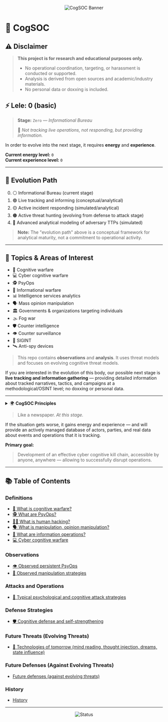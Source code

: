 
<p align="center">
	<img src="https://img.shields.io/badge/CogSOC-Cognitive%20Security%20Operations%20Center-blueviolet?style=for-the-badge&logo=security&logoColor=white" alt="CogSOC Banner"/>
</p>

# 🧠 CogSOC

## ⚠️ Disclaimer

> **This project is for research and educational purposes only.**
> - No operational coordination, targeting, or harassment is conducted or supported.
> - Analysis is derived from open sources and academic/industry materials.
> - No personal data or doxxing is included.


## ⚡️ Lele: 0 (basic)


> **Stage:** `Zero` — _Informational Bureau_
>
> 📝 _Not tracking live operations, not responding, but providing information._


In order to evolve into the next stage, it requires **energy** and **experience**.


**Current energy level:** `0`  
**Current experience level:** `0`


---

## 🧬 Evolution Path

0. ⚪ Informational Bureau (current stage)
1. 🟢 Live tracking and informing (conceptual/analytical)
2. 🟡 Active incident responding (simulated/analytical)
3. 🟠 Active threat hunting (evolving from defense to attack stage)
4. 🔴 Advanced analytical modeling of adversary TTPs (simulated)

> **Note:** The "evolution path" above is a conceptual framework for analytical maturity, not a commitment to operational activity.


---


## 🎯 Topics & Areas of Interest

- 🧠 Cognitive warfare
- 💻 Cyber cognitive warfare
- 🕵️ PsyOps
- 📰 Informational warfare
- 📊 Intelligence services analytics
- 🗣️ Mass opinion manipulation
- 🏛️ Governments & organizations targeting individuals
- 🌫️ Fog war
- 🛡️ Counter intelligence
- 👁️ Counter surveillance
- 📡 SIGINT
- 🛰️ Anti-spy devices


> This repo contains **observations** and **analysis**. It uses threat models and focuses on evolving cognitive threat models.



If you are interested in the evolution of this body, our possible next stage is **live tracking and information gathering** — providing detailed information about tracked narratives, tactics, and campaigns at a methodological/OSINT level; no doxxing or personal data.


---

<details>
<summary>🌍 <strong>CogSOC Principles</strong></summary>

- Independent private initiative focused on research and public education in civil protection and resilience, not affiliated with any state, political party, or organization.
- Institutionally neutral and nonpartisan: does not take positions on social or political disputes beyond its mission; analytical judgments are made without regard to nationality, ideology, or current politics.
- Non-governmental and self-directed: no external financing or patronage; no donor, sponsor, or institution has review or influence over content or priorities.
- Non-operational and non-violent: conducts open-source analysis and public-interest explanations related to cognitive/information risks; does not coordinate, incite, or conduct operations against persons or organizations.
- Civil defense context: contributes to public awareness, preparedness, and protection of civilians against contemporary information/cognitive risks through prevention, mitigation, and education, consistent with the educational aspects of civil protection.

</details>


> Like a newspaper. _At this stage._


If the situation gets worse, it gains energy and experience — and will provide an actively managed database of actors, parties, and real data about events and operations that it is tracking.


**Primary goal:**

> Development of an effective cyber cognitive kill chain, accessible by anyone, anywhere — allowing to successfully disrupt operations.

---


## 📚 Table of Contents

<!-- toc-articles-auto-generated -->

### Definitions
- [🧠 What is cognitive warfare?](./articles/01-what-is-cognitive-warfare.md)
- [🕵️ What are PsyOps?](./articles/02-what-are-psyops.md)
- [🧑‍💻 What is human hacking?](./articles/03-what-is-human-hacking.md)
- [🗣️ What is manipulation, opinion manipulation?](./articles/04-what-is-manipulation.md)
- [📰 What are information operations?](./articles/05-what-are-information-operations.md)
- [💻 Cyber cognitive warfare](./articles/06-cyber-cognitive-warfare.md)

### Observations
- [👁️ Observed persistent PsyOps](./articles/07-observed-persistent-psyops.md)
- [🧩 Observed manipulation strategies](./articles/08-observed-manipulation-strategies.md)

### Attacks and Operations
- [🎯 Typical psychological and cognitive attack strategies](./articles/09-typical-psychological-attacks.md)

### Defense Strategies
- [🛡️ Cognitive defense and self-strengthening](./articles/10-cognitive-defense.md)

### Future Threats (Evolving Threats)
- [🤖 Technologies of tomorrow (mind reading, thought injection, dreams, state influence)](./articles/11-future-threats.md)

### Future Defenses (Against Evolving Threats)
- [Future defenses (against evolving threats)](./articles/12-future-defenses.md)

### History
- [History](./articles/13-history.md)

---

<p align="center">
  <img src="https://img.shields.io/badge/Status-Informational%20Bureau-lightgrey?style=flat-square" alt="Status"/>
</p>

